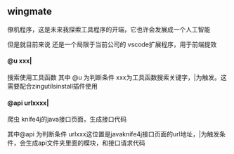 ## wingmate
僚机程序，这是未来我探索工具程序的开端，它也许会发展成一个人工智能

但是就目前来说 还是一个局限于当前公司的 vscode扩展程序，用于前端提效

#### @u xxx|
搜索使用工具函数
其中 @u 为判断条件  xxx为工具函数搜索关键字，|为触发。这需要配合zingutilsinstall插件使用
#### @api urlxxxx|
爬虫 knife4j的java接口页面，生成接口代码

其中@api 为判断条件  urlxxx这位置是javaknife4j接口页面的url地址，|为触发条件，会生成api文件夹里面的模块，和接口请求代码

